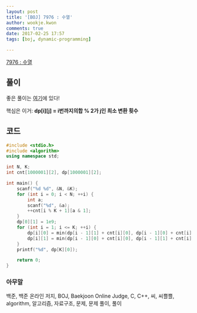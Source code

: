 ```yaml
---
layout: post
title: '[BOJ] 7976 : 수열'
author: wookje.kwon
comments: true
date: 2017-02-25 17:57
tags: [boj, dynamic-programming]

---
```


[7976 : 수열](https://www.acmicpc.net/problem/7976)

## 풀이

좋은 풀이는 [여기](https://github.com/koosaga/iamcoder/blob/master/tests/2016_mockicpc/solution/document.pdf)에 있다!

핵심은 이거: **dp[i][j] = i번까지의합 % 2가 j인 최소 변환 횟수**  

## 코드

```cpp
#include <stdio.h>
#include <algorithm>
using namespace std;

int N, K;
int cnt[1000001][2], dp[1000001][2];

int main() {
	scanf("%d %d", &N, &K);
	for (int i = 0; i < N; ++i) {
		int a;
		scanf("%d", &a);
		++cnt[i % K + 1][a & 1];
	}
	dp[0][1] = 1e9;
	for (int i = 1; i <= K; ++i) {
		dp[i][0] = min(dp[i - 1][1] + cnt[i][0], dp[i - 1][0] + cnt[i][1]);
		dp[i][1] = min(dp[i - 1][0] + cnt[i][0], dp[i - 1][1] + cnt[i][1]);
	}
	printf("%d", dp[K][0]);

	return 0;
}
```

### 아무말  
백준, 백준 온라인 저지, BOJ, Baekjoon Online Judge, C, C++, 씨, 씨쁠쁠, algorithm, 알고리즘, 자료구조, 문제, 문제 풀이, 풀이